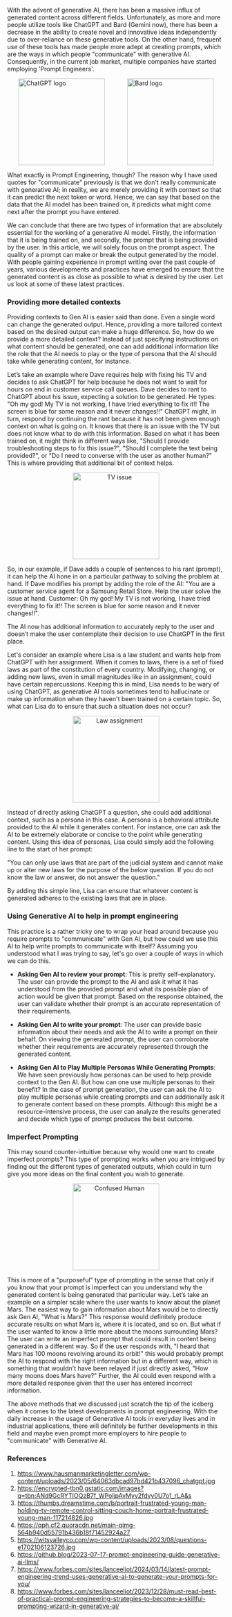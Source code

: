 
With the advent of generative AI, there has been a massive influx of generated content across different fields. Unfortunately, as more and more people utilize tools like ChatGPT and Bard (Gemini now), there has been a decrease in the ability to create novel and innovative ideas independently due to over-reliance on these generative tools. On the other hand, frequent use of these tools has made people more adept at creating prompts, which are the ways in which people "communicate" with generative AI. Consequently, in the current job market, multiple companies have started employing 'Prompt Engineers'. 

<div style="display: flex; justify-content: space-around;"> 
<img src="https://www.hausmanmarketingletter.com/wp-content/uploads/2023/05/64063dbcad97bd421b437096_chatgpt.jpg" alt="ChatGPT logo" width="200"/> 
<img src="https://encrypted-tbn0.gstatic.com/images?q=tbn:ANd9GcRYTIOQzB7f_WPoljpAvMyv2fdvy0U7o1_rLA&s" alt="Bard logo" width="200"/> </div>

What exactly is Prompt Engineering, though? The reason why I have used quotes for "communicate" previously is that we don't really communicate with generative AI; in reality, we are merely providing it with context so that it can predict the next token or word. Hence, we can say that based on the data that the AI model has been trained on, it predicts what might come next after the prompt you have entered. 

We can conclude that there are two types of information that are absolutely essential for the working of a generative AI model. Firstly, the information that it is being trained on, and secondly, the prompt that is being provided by the user. In this article, we will solely focus on the prompt aspect. The quality of a prompt can make or break the output generated by the model. With people gaining experience in prompt writing over the past couple of years, various developments and practices have emerged to ensure that the generated content is as close as possible to what is desired by the user. Let us look at some of these latest practices.
### Providing more detailed contexts

Providing contexts to Gen AI is easier said than done. Even a single word can change the generated output. Hence, providing a more tailored context based on the desired output can make a huge difference. So, how do we provide a more detailed context? Instead of just specifying instructions on what content should be generated, one can add additional information like the role that the AI needs to play or the type of persona that the AI should take while generating content, for instance.

Let’s take an example where Dave requires help with fixing his TV and decides to ask ChatGPT for help because he does not want to wait for hours on end in customer service call queues. Dave decides to rant to ChatGPT about his issue, expecting a solution to be generated. He types: "Oh my god! My TV is not working, I have tried everything to fix it!! The screen is blue for some reason and it never changes!!" ChatGPT might, in turn, respond by continuing the rant because it has not been given enough context on what is going on. It knows that there is an issue with the TV but does not know what to do with this information. Based on what it has been trained on, it might think in different ways like, "Should I provide troubleshooting steps to fix this issue?", "Should I complete the text being provided?", or "Do I need to converse with the user as another human?" This is where providing that additional bit of context helps.

<div style="text-align: center;">
<img src="https://thumbs.dreamstime.com/b/portrait-frustrated-young-man-holding-tv-remote-control-sitting-couch-home-portrait-frustrated-young-man-117214826.jpg" alt="TV issue" width="200"/>
</div>

So, in our example, if Dave adds a couple of sentences to his rant (prompt), it can help the AI hone in on a particular pathway to solving the problem at hand. If Dave modifies his prompt by adding the role of the AI: "You are a customer service agent for a Samsung Retail Store. Help the user solve the issue at hand. 
Customer: Oh my god! My TV is not working, I have tried everything to fix it!! The screen is blue for some reason and it never changes!!". 

The AI now has additional information to accurately reply to the user and doesn’t make the user contemplate their decision to use ChatGPT in the first place.

Let's consider an example where Lisa is a law student and wants help from ChatGPT with her assignment. When it comes to laws, there is a set of fixed laws as part of the constitution of every country. Modifying, changing, or adding new laws, even in small magnitudes like in an assignment, could have certain repercussions. Keeping this in mind, Lisa needs to be wary of using ChatGPT, as generative AI tools sometimes tend to hallucinate or make up information when they haven't been trained on a certain topic. So, what can Lisa do to ensure that such a situation does not occur?

<div style="text-align: center;">
<img src="https://qph.cf2.quoracdn.net/main-qimg-564b940d55791b436b18f71452924a27" alt="Law assignment" width="200"/>
</div>

Instead of directly asking ChatGPT a question, she could add additional context, such as a persona in this case. A persona is a behavioral attribute provided to the AI while it generates content. For instance, one can ask the AI to be extremely elaborate or concise to the point while generating content. Using this idea of personas, Lisa could simply add the following line to the start of her prompt:

"You can only use laws that are part of the judicial system and cannot make up or alter new laws for the purpose of the below question. If you do not know the law or answer, do not answer the question."

By adding this simple line, Lisa can ensure that whatever content is generated adheres to the existing laws that are in place.
### Using Generative AI to help in prompt engineering

This practice is a rather tricky one to wrap your head around because you require prompts to "communicate" with Gen AI, but how could we use this AI to help write prompts to communicate with itself? Assuming you understood what I was trying to say, let's go over a couple of ways in which we can do this. 

- **Asking Gen AI to review your prompt**: This is pretty self-explanatory. The user can provide the prompt to the AI and ask it what it has understood from the provided prompt and what its possible plan of action would be given that prompt. Based on the response obtained, the user can validate whether their prompt is an accurate representation of their requirements. 

- **Asking Gen AI to write your prompt**: The user can provide basic information about their needs and ask the AI to write a prompt on their behalf. On viewing the generated prompt, the user can corroborate whether their requirements are accurately represented through the generated content. 

- **Asking Gen AI to Play Multiple Personas While Generating Prompts**: We have seen previously how personas can be used to help provide context to the Gen AI. But how can one use multiple personas to their benefit? In the case of prompt generation, the user can ask the AI to play multiple personas while creating prompts and can additionally ask it to generate content based on these prompts. Although this might be a resource-intensive process, the user can analyze the results generated and decide which type of prompt produces the best outcome.
### Imperfect Prompting

This may sound counter-intuitive because why would one want to create imperfect prompts? This type of prompting works when you are intrigued by finding out the different types of generated outputs, which could in turn give you more ideas on the final content you wish to generate.

<div style="text-align: center;">
  <img src="https://witsvalleyco.com/wp-content/uploads/2023/08/questions-e1702106123726.jpg" alt="Confused Human" width="200"/>
</div>

This is more of a "purposeful" type of prompting in the sense that only if you know that your prompt is imperfect can you understand why the generated content is being generated that particular way. Let’s take an example on a simpler scale where the user wants to know about the planet Mars. The easiest way to gain information about Mars would be to directly ask Gen AI, "What is Mars?" This response would definitely produce accurate results on what Mars is, where it is located, and so on. But what if the user wanted to know a little more about the moons surrounding Mars? The user can write an imperfect prompt that could result in content being generated in a different way. So if the user responds with, "I heard that Mars has 100 moons revolving around its orbit!" this would probably prompt the AI to respond with the right information but in a different way, which is something that wouldn't have been relayed if just directly asked, "How many moons does Mars have?" Further, the AI could even respond with a more detailed response given that the user has entered incorrect information.

The above methods that we discussed just scratch the tip of the iceberg when it comes to the latest developments in prompt engineering. With the daily increase in the usage of Generative AI tools in everyday lives and in industrial applications, there will definitely be further developments in this field and maybe even prompt more employers to hire people to "communicate" with Generative AI.
### References

1) https://www.hausmanmarketingletter.com/wp-content/uploads/2023/05/64063dbcad97bd421b437096_chatgpt.jpg
2) https://encrypted-tbn0.gstatic.com/images?q=tbn:ANd9GcRYTIOQzB7f_WPoljpAvMyv2fdvy0U7o1_rLA&s
3) https://thumbs.dreamstime.com/b/portrait-frustrated-young-man-holding-tv-remote-control-sitting-couch-home-portrait-frustrated-young-man-117214826.jpg
4) https://qph.cf2.quoracdn.net/main-qimg-564b940d55791b436b18f71452924a27
5) https://witsvalleyco.com/wp-content/uploads/2023/08/questions-e1702106123726.jpg
6) https://github.blog/2023-07-17-prompt-engineering-guide-generative-ai-llms/
7) https://www.forbes.com/sites/lanceeliot/2024/03/14/latest-prompt-engineering-trend-uses-generative-ai-to-generate-your-prompts-for-you/
8) https://www.forbes.com/sites/lanceeliot/2023/12/28/must-read-best-of-practical-prompt-engineering-strategies-to-become-a-skillful-prompting-wizard-in-generative-ai/
















